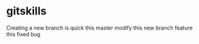 # gitskills
Creating a new branch is quick
this master modify
this new branch feature
this fixed bug
